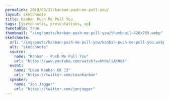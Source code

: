 ```yaml
---
permalink: 2019/03/22/kanban-push-me-pull-you/
layout: sketchnote
title: Kanban Push Me Pull You
tags: [sketchnotes, presentations, xp]
tweetable: true
thumbnail: "/img/posts/kanban-push-me-pull-you/thumbnail-420x255.webp"
sketchnote:
  url: "/img/posts/kanban-push-me-pull-you/kanban-push-me-pull-you.webp"
  alt: "sketchnote"
  source:
    name: "Kanban - Push Me Pull You"
    url: "https://www.youtube.com/watch?v=hhHsliAKH84"
  event:
    name: "Lean Kanban UK 13"
    url: "https://twitter.com/LeanKanban"
  speaker:
    name: "Jon Jagger"
    url: "https://twitter.com/jonjagger"
---
```

